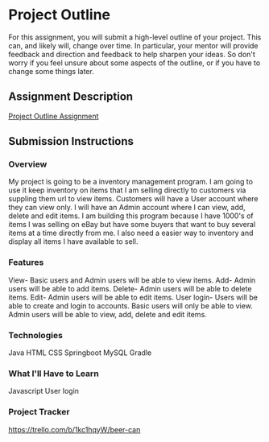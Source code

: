 # Project Outline
For this assignment, you will submit a high-level outline of your project. This can, and likely will, change over time. In particular, your mentor will provide feedback and direction and feedback to help sharpen your ideas. So don't worry if you feel unsure about some aspects of the outline, or if you have to change some things later.

## Assignment Description
[Project Outline Assignment](https://education.launchcode.org/liftoff/assignments/project-outline/)

## Submission Instructions

### Overview
My project is going to be a inventory management program. I am going to use it keep inventory on items that I am selling directly to customers via suppling them url to view items. Customers will have a User account where they can view only. I will have an Admin account where I can view, add, delete and edit items. I am building this program because I have 1000's of items I was selling on eBay but have some buyers that want to buy several items at a time directly from me. I also need a easier way to inventory and display all items I have available to sell.

### Features
View- Basic users and Admin users will be able to view items.
Add- Admin users will be able to add items.
Delete- Admin users will be able to delete items.
Edit- Admin users will be able to edit items.
User login- Users will be able to create and login to accounts. Basic users will only be able to view. Admin users will be able to view, add, delete and edit items.

### Technologies
Java
HTML
CSS
Springboot
MySQL
Gradle

### What I'll Have to Learn
Javascript
User login

### Project Tracker
https://trello.com/b/1kc1hqyW/beer-can